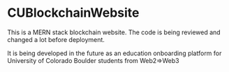 # CUBlockchainWebsite


This is a MERN stack blockchain website. The code is being reviewed and changed a lot before deployment.

It is being developed in the future as an education onboarding platform for University of Colorado Boulder students from Web2=>Web3
